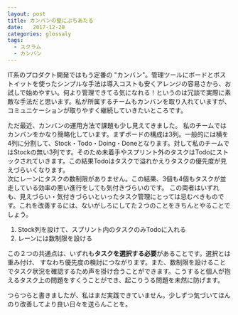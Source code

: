 ```yaml
---
layout: post
title: カンバンの壁にぶちあたる
date:   2017-12-20
categories: glossaly
tags:
  - スクラム
  - カンバン
---
```

IT系のプロダクト開発ではもう定番の "カンバン"。管理ツールにボードとポストイットを使ったシンプルな手法は導入コストも安くアレンジの容易さから、お試しで始めやすい。何より管理できてる気になれる！というのは冗談で実際に素敵な手法だと思います。私が所属するチームもカンバンを取り入れていますが、コミュニケーションが取りやすく継続していきたいところです。

ただ最近、カンバンの運用方法で課題も少し見えてきました。
私のチームではカンバンをかなり簡略化しています。まずボードの構成は3列。一般的には横を4列に分割して、Stock・Todo・Doing・Doneとなります。対して私のチームではStockの無い3列です。そのため未着手やスプリント外のタスクはTodoにストックされていきます。この結果Todoはタスクで溢れかえりタスクの優先度が見えづらいくなります。  
次にレーンにタスクの数制限がありません。この結果、3個も4個もタスクが並走している効率の悪い進行をしても気付きづらいのです。
この両者はいずれも、見えづらい・気付きづらいといったタスク管理にとっては忌むべきものです。これを改善するには、ないがしろにしてた２つのことをきちんとやることでしょう。

1. Stock列を設けて、スプリント内のタスクのみTodoに入れる
2. レーンには数制限を設ける

この２つの共通点は、いずれも**タスクを選択する必要**があることです。選択とは重み付け、
すなわち優先度の検討につながります。また、数制限を設けることでタスク状況を確認するため声を掛け合うことができます。こうすると個人が抱えるタスク上の問題をすくうことができ、起こりうる問題を未然に防げます。

つらつらと書きましたが、私はまだ実践できていません。少しずつ気づいてほんのり改善してより良い日々を送らんことを。